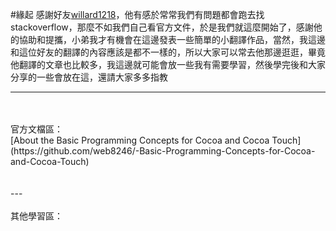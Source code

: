 #緣起
感謝好友[willard1218](https://github.com/willard1218)，他有感於常常我們有問題都會跑去找stackoverflow，那麼不如我們自己看官方文件，於是我們就這麼開始了，感謝他的協助和提攜，小弟我才有機會在這邊發表一些簡單的小翻譯作品，當然，我這邊和這位好友的翻譯的內容應該是都不一樣的，所以大家可以常去他那邊逛逛，畢竟他翻譯的文章也比較多，我這邊就可能會放一些我有需要學習，然後學完後和大家分享的一些會放在這，還請大家多多指教

---

</br>
</br>
官方文檔區：
</br>
[About the Basic Programming Concepts for Cocoa and Cocoa Touch](https://github.com/web8246/-Basic-Programming-Concepts-for-Cocoa-and-Cocoa-Touch)


</br>
</br>
</br>
---
</br>
</br>
其他學習區：

